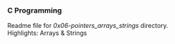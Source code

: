 ### C Programming
Readme file for *0x06-pointers_arrays_strings* directory.  
Highlights:  Arrays &  Strings
